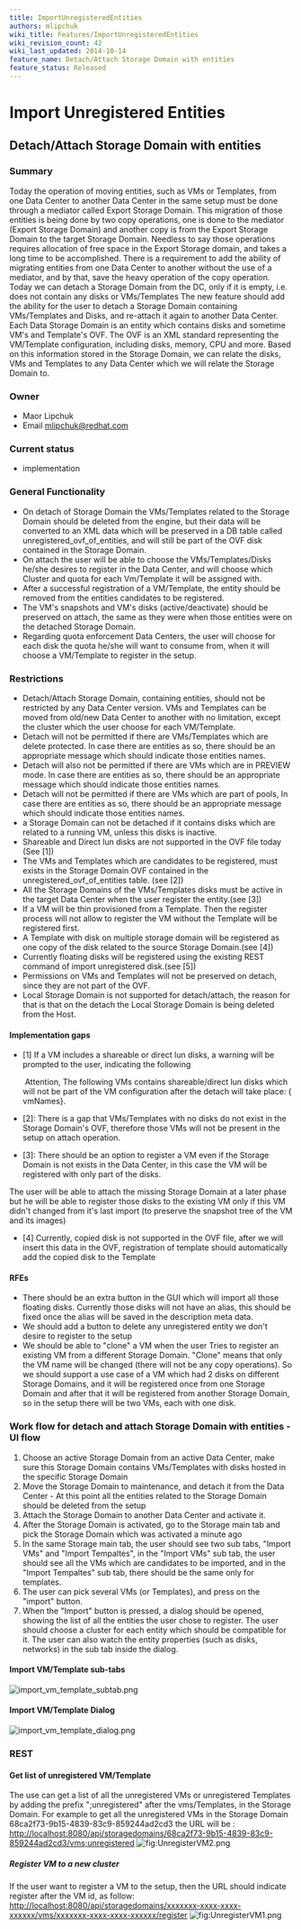 ```yaml
---
title: ImportUnregisteredEntities
authors: mlipchuk
wiki_title: Features/ImportUnregisteredEntities
wiki_revision_count: 42
wiki_last_updated: 2014-10-14
feature_name: Detach/Attach Storage Domain with entities
feature_status: Released
---
```


# Import Unregistered Entities

## Detach/Attach Storage Domain with entities

### Summary

Today the operation of moving entities, such as VMs or Templates, from one Data Center to another Data Center in the same setup must be done through a mediator called Export Storage Domain.
This migration of those entities is being done by two copy operations, one is done to the mediator (Export Storage Domain) and another copy is from the Export Storage Domain to the target Storage Domain.
Needless to say those operations requires allocation of free space in the Export Storage domain, and takes a long time to be accomplished.
There is a requirement to add the ability of migrating entities from one Data Center to another without the use of a mediator, and by that, save the heavy operation of the copy operation.
Today we can detach a Storage Domain from the DC, only if it is empty, i.e. does not contain any disks or VMs/Templates
The new feature should add the ability for the user to detach a Storage Domain containing VMs/Templates and Disks, and re-attach it again to another Data Center.
Each Data Storage Domain is an entity which contains disks and sometime VM's and Template's OVF.
The OVF is an XML standard representing the VM/Template configuration, including disks, memory, CPU and more.
Based on this information stored in the Storage Domain, we can relate the disks, VMs and Templates to any Data Center which we will relate the Storage Domain to.

### Owner

*   Maor Lipchuk
*   Email <mlipchuk@redhat.com>

### Current status

*   implementation

### General Functionality

*   On detach of Storage Domain the VMs/Templates related to the Storage Domain should be deleted from the engine, but their data will be converted to an XML data which will be preserved in a DB table called unregistered_ovf_of_entities, and will still be part of the OVF disk contained in the Storage Domain.
*   On attach the user will be able to choose the VMs/Templates/Disks he/she desires to register in the Data Center, and will choose which Cluster and quota for each Vm/Template it will be assigned with.
*   After a successful registration of a VM/Template, the entity should be removed from the entities candidates to be registered.
*   The VM's snapshots and VM's disks (active/deactivate) should be preserved on attach, the same as they were when those entities were on the detached Storage Domain.
*   Regarding quota enforcement Data Centers, the user will choose for each disk the quota he/she will want to consume from, when it will choose a VM/Template to register in the setup.

### Restrictions

*   Detach/Attach Storage Domain, containing entities, should not be restricted by any Data Center version.
     VMs and Templates can be moved from old/new Data Center to another with no limitation, except the cluster which the user choose for each VM/Template.
*   Detach will not be permitted if there are VMs/Templates which are delete protected. In case there are entities as so, there should be an appropriate message which should indicate those entities names.
*   Detach will also not be permitted if there are VMs which are in PREVIEW mode. In case there are entities as so, there should be an appropriate message which should indicate those entities names.
*   Detach will not be permitted if there are VMs which are part of pools, In case there are entities as so, there should be an appropriate message which should indicate those entities names.
*   a Storage Domain can not be detached if it contains disks which are related to a running VM, unless this disks is inactive.
*   Shareable and Direct lun disks are not supported in the OVF file today (See [1])
*   The VMs and Templates which are candidates to be registered, must exists in the Storage Domain OVF contained in the unregistered_ovf_of_entities table. (see [2])
*   All the Storage Domains of the VMs/Templates disks must be active in the target Data Center when the user register the entity.(see [3])
*   If a VM will be thin provisioned from a Template. Then the register process will not allow to register the VM without the Template will be registered first.
*   A Template with disk on multiple storage domain will be registered as one copy of the disk related to the source Storage Domain.(see [4])
*   Currently floating disks will be registered using the existing REST command of import unregistered disk.(see [5])
*   Permissions on VMs and Templates will not be preserved on detach, since they are not part of the OVF.
*   Local Storage Domain is not supported for detach/attach, the reason for that is that on the detach the Local Storage Domain is being deleted from the Host.

#### Implementation gaps

*   [1] If a VM includes a shareable or direct lun disks, a warning will be prompted to the user, indicating the following

       Attention, The following VMs contains shareable/direct lun disks which will not be part of the VM configuration after the detach will take place: {vmNames}.

*   [2]: There is a gap that VMs/Templates with no disks do not exist in the Storage Domain's OVF, therefore those VMs will not be present in the setup on attach operation.
*   [3]: There should be an option to register a VM even if the Storage Domain is not exists in the Data Center, in this case the VM will be registered with only part of the disks.

The user will be able to attach the missing Storage Domain at a later phase but he will be able to register those disks to the existing VM only if this VM didn't changed from it's last import (to preserve the snapshot tree of the VM and its images)

*   [4] Currently, copied disk is not supported in the OVF file, after we will insert this data in the OVF, registration of template should automatically add the copied disk to the Template

#### RFEs

*   There should be an extra button in the GUI which will import all those floating disks. Currently those disks will not have an alias, this should be fixed once the alias will be saved in the description meta data.
*   We should add a button to delete any unregistered entity we don't desire to register to the setup
*   We should be able to "clone" a VM when the user Tries to register an existing VM from a different Storage Domain.
     "Clone" means that only the VM name will be changed (there will not be any copy operations).
     So we should support a use case of a VM which had 2 disks on different Storage Domains, and it will be registered once from one Storage Domain and after that it will be registered from another Storage Domain, so in the setup there will be two VMs, each with one disk.

### Work flow for detach and attach Storage Domain with entities - UI flow

1. Choose an active Storage Domain from an active Data Center, make sure this Storage Domain contains VMs/Templates with disks hosted in the specific Storage Domain
2. Move the Storage Domain to maintenance, and detach it from the Data Center - At this point all the entities related to the Storage Domain should be deleted from the setup
3. Attach the Storage Domain to another Data Center and activate it.
4. After the Storage Domain is activated, go to the Storage main tab and pick the Storage Domain which was activated a minute ago
5. In the same Storage main tab, the user should see two sub tabs, "Import VMs" and "Import Tempaltes", in the "Import VMs" sub tab, the user should see all the VMs which are candidates to be imported, and in the "Import Tempaltes" sub tab, there should be the same only for templates.
6. The user can pick several VMs (or Templates), and press on the "import" button.
7. When the "Import" button is pressed, a dialog should be opened, showing the list of all the entities the user chose to register.
 The user should choose a cluster for each entity which should be compatible for it.
 The user can also watch the entity properties (such as disks, networks) in the sub tab inside the dialog.

#### Import VM/Template sub-tabs

![](import_vm_template_subtab.png "import_vm_template_subtab.png")

#### Import VM/Template Dialog

![](import_vm_template_dialog.png "import_vm_template_dialog.png")

### REST

#### Get list of unregistered VM/Template

The use can get a list of all the unregistered VMs or unregistered Templates by adding the prefix ";unregistered" after the vms/Templates, in the Storage Domain.
For example to get all the unregistered VMs in the Storage Domain 68ca2f73-9b15-4839-83c9-859244ad2cd3 the URL will be : <http://localhost:8080/api/storagedomains/68ca2f73-9b15-4839-83c9-859244ad2cd3/vms;unregistered> ![](UnregisterVM2.png "fig:UnregisterVM2.png")

##### Register VM to a new cluster

If the user want to register a VM to the setup, then the URL should indicate register after the VM id, as follow: <http://localhost:8080/api/storagedomains/xxxxxxx-xxxx-xxxx-xxxxxx/vms/xxxxxxx-xxxx-xxxx-xxxxxx/register> ![](UnregisterVM1.png "fig:UnregisterVM1.png")

